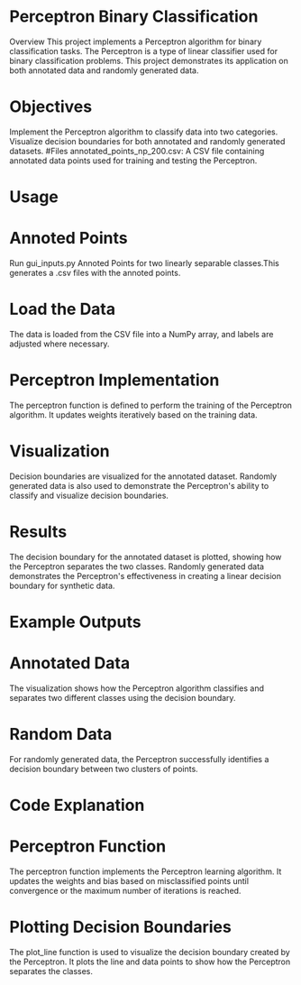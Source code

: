 # Perceptron Binary Classification
Overview
This project implements a Perceptron algorithm for binary classification tasks. The Perceptron is a type of linear classifier used for binary classification problems. This project demonstrates its application on both annotated data and randomly generated data.

# Objectives
Implement the Perceptron algorithm to classify data into two categories.
Visualize decision boundaries for both annotated and randomly generated datasets.
#Files
annotated_points_np_200.csv: A CSV file containing annotated data points used for training and testing the Perceptron.
# Usage
# Annoted Points
Run gui_inputs.py
Annoted Points for two linearly separable classes.This generates a .csv files with the annoted points.
# Load the Data
The data is loaded from the CSV file into a NumPy array, and labels are adjusted where necessary.

# Perceptron Implementation
The perceptron function is defined to perform the training of the Perceptron algorithm. It updates weights iteratively based on the training data.

# Visualization
Decision boundaries are visualized for the annotated dataset.
Randomly generated data is also used to demonstrate the Perceptron's ability to classify and visualize decision boundaries.
# Results
The decision boundary for the annotated dataset is plotted, showing how the Perceptron separates the two classes.
Randomly generated data demonstrates the Perceptron's effectiveness in creating a linear decision boundary for synthetic data.
# Example Outputs
# Annotated Data
The visualization shows how the Perceptron algorithm classifies and separates two different classes using the decision boundary.

# Random Data
For randomly generated data, the Perceptron successfully identifies a decision boundary between two clusters of points.

# Code Explanation
# Perceptron Function
The perceptron function implements the Perceptron learning algorithm. It updates the weights and bias based on misclassified points until convergence or the maximum number of iterations is reached.

# Plotting Decision Boundaries
The plot_line function is used to visualize the decision boundary created by the Perceptron. It plots the line and data points to show how the Perceptron separates the classes.
